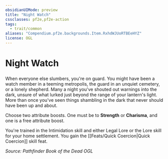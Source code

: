 ```yaml
---
obsidianUIMode: preview
title: "Night Watch"
cssclasses: pf2e,pf2e-action
tags:
  - trait/common
aliases: "Compendium.pf2e.backgrounds.Item.RxhdWJUoRTBEeHYZ"
license: OGL
---
```

# Night Watch

### 






When everyone else slumbers, you're on guard. You might have been a watch member in a teeming metropolis, the guard in an unquiet cemetery, or a lonely shepherd. Many a night you've shouted out warnings into the dark, unsure of what lurked just beyond the range of your lantern's light. More than once you've seen things shambling in the dark that never should have been up and about.

Choose two attribute boosts. One must be to **Strength** or **Charisma**, and one is a free attribute boost.

You're trained in the Intimidation skill and either Legal Lore or the Lore skill for your home settlement. You gain the [[Feats/Quick Coercion|Quick Coercion]] skill feat.

*Source: Pathfinder Book of the Dead*
*OGL*
